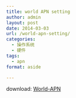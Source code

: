 ```yaml
---
title: world APN setting
author: admin
layout: post
date: 2014-03-03
url: /world-apn-setting/
categories:
  - 操作系统
  - 硬件
tags:
  - apn
format: aside

---
```

download: <a href="http://www.goodmemory.cc/?attachment_id=" rel="attachment wp-att-785">World-APN</a>